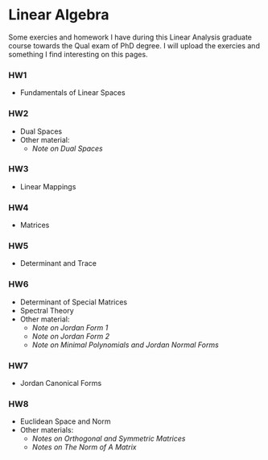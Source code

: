 # Linear Algebra
Some exercies and homework I have during this Linear Analysis graduate course towards the Qual exam of PhD degree. I will upload the exercies and something I find interesting on this pages.

### HW1
- Fundamentals of Linear Spaces

### HW2
- Dual Spaces
- Other material: 
  - *Note on Dual Spaces*

### HW3
- Linear Mappings

### HW4
- Matrices

### HW5
- Determinant and Trace

### HW6
- Determinant of Special Matrices
- Spectral Theory
- Other material: 
  - *Note on Jordan Form 1*
  - *Note on Jordan Form 2*
  - *Note on Minimal Polynomials and Jordan Normal Forms*

### HW7
- Jordan Canonical Forms

### HW8
- Euclidean Space and Norm
- Other materials: 
  - *Notes on Orthogonal and Symmetric Matrices*
  - *Notes on The Norm of A Matrix*
